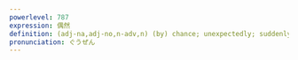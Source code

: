 ```yaml
---
powerlevel: 787
expression: 偶然
definition: (adj-na,adj-no,n-adv,n) (by) chance; unexpectedly; suddenly; accident; fortuity; (P)
pronunciation: ぐうぜん
---
```

